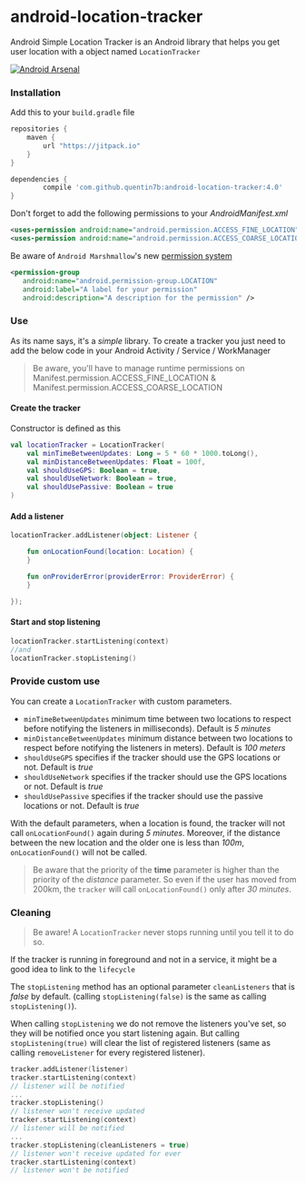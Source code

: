 android-location-tracker
========================

Android Simple Location Tracker is an Android library that helps you get user location with a object named `LocationTracker`

[![Android Arsenal](https://img.shields.io/badge/Android%20Arsenal-android--location--tracker-green.svg?style=flat)](https://android-arsenal.com/details/1/2088)

### Installation

Add this to your `build.gradle` file

```gradle
repositories {
    maven {
        url "https://jitpack.io"
    }
}

dependencies {
        compile 'com.github.quentin7b:android-location-tracker:4.0'
}
```

Don't forget to add the following permissions to your *AndroidManifest.xml*

```xml
<uses-permission android:name="android.permission.ACCESS_FINE_LOCATION" />
<uses-permission android:name="android.permission.ACCESS_COARSE_LOCATION" />
```

Be aware of `Android Marshmallow`'s new [permission system](https://developer.android.com/preview/features/runtime-permissions.html)

```xml
<permission-group
   android:name="android.permission-group.LOCATION"
   android:label="A label for your permission"
   android:description="A description for the permission" />
```

### Use

As its name says, it's a *simple* library.
To create a tracker you just need to add the below code in your Android Activity / Service / WorkManager

> Be aware, you'll have to manage runtime permissions on Manifest.permission.ACCESS_FINE_LOCATION & Manifest.permission.ACCESS_COARSE_LOCATION

#### Create the tracker

Constructor is defined as this

```kotlin
val locationTracker = LocationTracker(
    val minTimeBetweenUpdates: Long = 5 * 60 * 1000.toLong(),
    val minDistanceBetweenUpdates: Float = 100f,
    val shouldUseGPS: Boolean = true,
    val shouldUseNetwork: Boolean = true,
    val shouldUsePassive: Boolean = true
)
```

 #### Add a listener

```kotlin
locationTracker.addListener(object: Listener {

	fun onLocationFound(location: Location) {
	}

	fun onProviderError(providerError: ProviderError) {
	}

});
```


#### Start and stop listening

```kotlin
locationTracker.startListening(context)
//and
locationTracker.stopListening()
```

### Provide custom use

You can create a `LocationTracker` with custom parameters.

- `minTimeBetweenUpdates` minimum time between two locations to respect before notifying the listeners in milliseconds). Default is *5 minutes*
- `minDistanceBetweenUpdates` minimum distance between two locations to respect before notifying the listeners in meters). Default is *100 meters*
- `shouldUseGPS` specifies if the tracker should use the GPS locations or not. Default is *true*
- `shouldUseNetwork` specifies if the tracker should use the GPS locations or not. Default is *true*
- `shouldUsePassive` specifies if the tracker should use the passive locations or not. Default is *true*

With the default parameters, when a location is found, the tracker will not call `onLocationFound()` again during *5 minutes*.
Moreover, if the distance between the new location and the older one is less than *100m*, `onLocationFound()` will not be called.

> Be aware that the priority of the **time** parameter is higher than the priority of the *distance* parameter.
> So even if the user has moved from 200km, the `tracker` will call `onLocationFound()` only after *30 minutes*.

### Cleaning

> Be aware! A `LocationTracker` never stops running until you tell it to do so.

 If the tracker is running in foreground and not in a service, it might be a good idea to link to the `lifecycle`

The `stopListening` method has an optional parameter `cleanListeners` that is *false* by default.
(calling `stopListening(false)` is the same as calling `stopListening()`).

When calling `stopListening` we do not remove the listeners you've set, so they will be notified once you start listening again.
But calling `stopListening(true)` will clear the list of registered listeners (same as calling `removeListener` for every registered listener).

```kotlin
tracker.addListener(listener)
tracker.startListening(context)
// listener will be notified
...
tracker.stopListening()
// listener won't receive updated
tracker.startListening(context)
// listener will be notified
...
tracker.stopListening(cleanListeners = true)
// listener won't receive updated for ever
tracker.startListening(context)
// listener won't be notified
```

